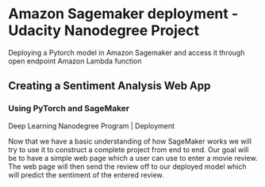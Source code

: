 # Amazon Sagemaker deployment - Udacity Nanodegree Project
Deploying a Pytorch model in Amazon Sagemaker and access it through open endpoint Amazon Lambda function

## Creating a Sentiment Analysis Web App
### Using PyTorch and SageMaker
Deep Learning Nanodegree Program | Deployment

Now that we have a basic understanding of how SageMaker works we will try to use it to construct a complete project from end to end. Our goal will be to have a simple web page which a user can use to enter a movie review. The web page will then send the review off to our deployed model which will predict the sentiment of the entered review.